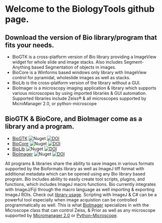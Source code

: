 # Welcome to the BiologyTools github page. 
## Download the version of Bio library/program that fits your needs. 
- BioGTK is a cross-platform version of Bio library providing a ImageView widget for whole slide and image stacks. Also includes Segment-Anything based Segmentation of objects in images.
- BioCore is a Winforms based windows only library with ImageView control for pyramidal, wholeslide images as well as stacks. 
- BioLib is the cross-platform version of the library without a GUI.
- BioImager is a microscopy imaging application & library which supports various microscopes by using imported libraries & GUI automation. Supported libraries include Zeiss® & all microscopes supported by MicroManager 2.0, or python-microscope
## BioGTK & BioCore, and BioImager come as a library and a program.
- [BioGTK](https://github.com/BiologyTools/BioGTK/releases)
![Nuget](https://img.shields.io/nuget/dt/BioGTK) [![DOI](https://zenodo.org/badge/DOI/10.5281/zenodo.8122239.svg)](https://doi.org/10.5281/zenodo.8122239)
- [BioCore](https://github.com/BiologyTools/BioCore/releases)
![Nuget](https://img.shields.io/nuget/dt/BioCore) [![DOI](https://zenodo.org/badge/DOI/10.5281/zenodo.8207863.svg)](https://doi.org/10.5281/zenodo.8207863)
- [BioLib](https://github.com/BiologyTools/BioLib) ![Nuget](https://img.shields.io/nuget/dt/BioLib) [![DOI](https://zenodo.org/badge/DOI/10.5281/zenodo.8127022.svg)](https://doi.org/10.5281/zenodo.8127022)
- [BioImager](https://github.com/BiologyTools/BioImager) ![Nuget](https://img.shields.io/nuget/dt/BioImager) [![DOI](https://zenodo.org/badge/535162891.svg)](https://zenodo.org/badge/latestdoi/535162891)

All programs & libraries share the ability to save images in various formats supported by the Bioformats library as well as ImageJ tiff format with additional metadata which can be opened using any Bio library based program. Bio includes ability to easily create tool scripts, plugins, and functions, which includes ImageJ macro functions. Bio currently integrates with ImageJ/Fiji through the macro language as well importing & exporting ImageJ ROIs. Check out [library usage](https://github.com/BiologyTools/Bio/wiki/Library-Usage). Scripting with ImageJ & C# can be a powerful tool especially when image acquistion can be controlled programmatically as well. This is what [BioImager](https://github.com/BiologyTools/BioImager) specializes in with the Microscope class that can control Zeiss, & Prior as well as any microscope supported by [Micromanager 2.0](https://micro-manager.org/Device_Support) or [Python-Microscope](https://github.com/python-microscope/microscope). 
